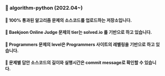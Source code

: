 ### 🚩 algorithm-python (2022.04~)
#### 🌱 100% 통과된 알고리즘 문제의 소스코드를 업로드하는 저장소입니다.
#### 🌱 Baekjoon Online Judge 문제의 tier는 solved.io 를 기반으로 하고 있습니다.
#### 🌱 Programmers 문제의 level은 Programmers 사이트의 레벨링을 기반으로 하고 있습니다.
#### 🌱 문제별 답안 소스코드의 길이와 실행시간은 commit message로 확인할 수 있습니다.
